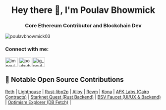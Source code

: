 <h1 align="center">Hey there 👋, I'm Poulav Bhowmick</h1>
<h3 align="center">Core Ethereum Contributor and Blockchain Dev </h3>
<p align="left"> <img src="https://komarev.com/ghpvc/?username=poulavbhowmick03&label=Profile%20views&color=0e75b6&style=flat" alt="poulavbhowmick03" /> </p>

<h3 align="left">Connect with me:</h3>
<p align="left">
<a href="https://twitter.com/impoulav" target="blank"><img align="center" src="https://raw.githubusercontent.com/rahuldkjain/github-profile-readme-generator/master/src/images/icons/Social/twitter.svg" alt="impoulav" height="30" width="40" /></a>
<a href="https://linkedin.com/in/poulavb" target="blank"><img align="center" src="https://raw.githubusercontent.com/rahuldkjain/github-profile-readme-generator/master/src/images/icons/Social/linked-in-alt.svg" alt="poulavb" height="30" width="40" /></a>
<a href="https://instagram.com/ig_poulav" target="blank"><img align="center" src="https://raw.githubusercontent.com/rahuldkjain/github-profile-readme-generator/master/src/images/icons/Social/instagram.svg" alt="ig_poulav" height="30" width="40" /></a>
</p>

## 🌟 Notable Open Source Contributions

[Reth](https://github.com/paradigmxyz/reth/commits/main/?author=PoulavBhowmick03) |
[Lighthouse](https://github.com/sigp/lighthouse/pulls/PoulavBhowmick03) |
[Rust-libp2p](https://github.com/libp2p/rust-libp2p/commits/master/?author=PoulavBhowmick03) |
[Alloy](https://github.com/alloy-rs/alloy/commits/main/?author=PoulavBhowmick03) |
[Revm](https://github.com/bluealloy/revm/pulls/PoulavBhowmick03) |
[Kona](https://github.com/op-rs/kona/pulls/PoulavBhowmick03) |
[AFK Labs (Cairo Contracts)](https://github.com/AFK-AlignedFamKernel/afk_monorepo/pulls?q=is%3Apr+author%3APoulavBhowmick03+is%3Aclosed) |
[Starknet Quest (Rust Backend)](https://github.com/lfglabs-dev/api.starknet.quest/pulls?q=is%3Apr+is%3Aclosed+author%3APoulavBhowmick03) |
[BSV Faucet (UI/UX & Backend)](https://github.com/bitcoin-sv/bsv-faucet/pulls?q=is%3Apr+author%3APoulavBhowmick03+is%3Aclosed) |
[Optimism Explorer (DB Fetch)](https://github.com/walnuthq/op-scan/pull/58) |

</details>
